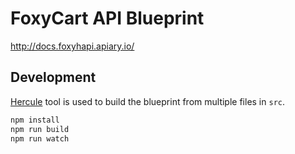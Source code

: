 # FoxyCart API Blueprint

http://docs.foxyhapi.apiary.io/

## Development

[Hercule](https://github.com/jamesramsay/hercule) tool is used to build the blueprint from multiple files in `src`. 

```sh
npm install
npm run build
npm run watch
```